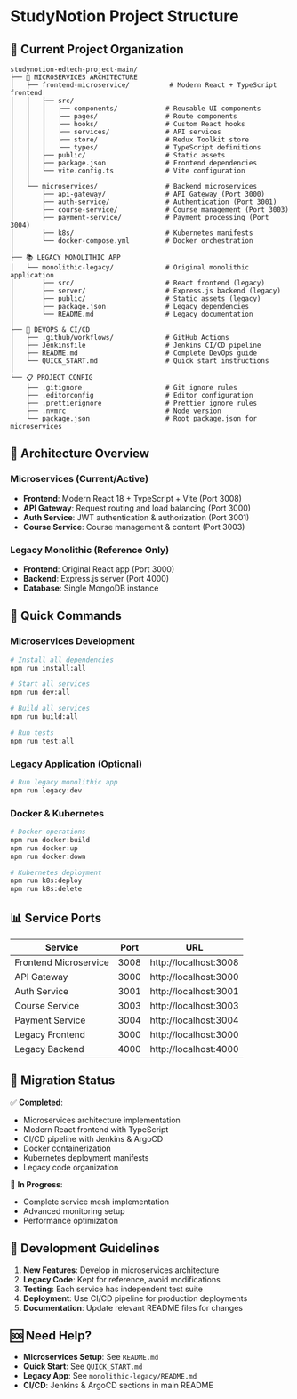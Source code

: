 # StudyNotion Project Structure

## 📁 Current Project Organization

```
studynotion-edtech-project-main/
├── 🚀 MICROSERVICES ARCHITECTURE
│   ├── frontend-microservice/          # Modern React + TypeScript frontend
│   │   ├── src/
│   │   │   ├── components/            # Reusable UI components
│   │   │   ├── pages/                 # Route components
│   │   │   ├── hooks/                 # Custom React hooks
│   │   │   ├── services/              # API services
│   │   │   ├── store/                 # Redux Toolkit store
│   │   │   └── types/                 # TypeScript definitions
│   │   ├── public/                    # Static assets
│   │   ├── package.json               # Frontend dependencies
│   │   └── vite.config.ts             # Vite configuration
│   │
│   └── microservices/                 # Backend microservices
│       ├── api-gateway/               # API Gateway (Port 3000)
│       ├── auth-service/              # Authentication (Port 3001)
│       ├── course-service/            # Course management (Port 3003)
│       ├── payment-service/           # Payment processing (Port 3004)
│       ├── k8s/                       # Kubernetes manifests
│       └── docker-compose.yml         # Docker orchestration
│
├── 📚 LEGACY MONOLITHIC APP
│   └── monolithic-legacy/             # Original monolithic application
│       ├── src/                       # React frontend (legacy)
│       ├── server/                    # Express.js backend (legacy)
│       ├── public/                    # Static assets (legacy)
│       ├── package.json               # Legacy dependencies
│       └── README.md                  # Legacy documentation
│
├── 🔧 DEVOPS & CI/CD
│   ├── .github/workflows/             # GitHub Actions
│   ├── Jenkinsfile                    # Jenkins CI/CD pipeline
│   ├── README.md                      # Complete DevOps guide
│   └── QUICK_START.md                 # Quick start instructions
│
└── 📋 PROJECT CONFIG
    ├── .gitignore                     # Git ignore rules
    ├── .editorconfig                  # Editor configuration
    ├── .prettierignore                # Prettier ignore rules
    ├── .nvmrc                         # Node version
    └── package.json                   # Root package.json for microservices
```

## 🎯 Architecture Overview

### **Microservices (Current/Active)**
- **Frontend**: Modern React 18 + TypeScript + Vite (Port 3008)
- **API Gateway**: Request routing and load balancing (Port 3000)
- **Auth Service**: JWT authentication & authorization (Port 3001)
- **Course Service**: Course management & content (Port 3003)

### **Legacy Monolithic (Reference Only)**
- **Frontend**: Original React app (Port 3000)
- **Backend**: Express.js server (Port 4000)
- **Database**: Single MongoDB instance

## 🚀 Quick Commands

### Microservices Development
```bash
# Install all dependencies
npm run install:all

# Start all services
npm run dev:all

# Build all services
npm run build:all

# Run tests
npm run test:all
```

### Legacy Application (Optional)
```bash
# Run legacy monolithic app
npm run legacy:dev
```

### Docker & Kubernetes
```bash
# Docker operations
npm run docker:build
npm run docker:up
npm run docker:down

# Kubernetes deployment
npm run k8s:deploy
npm run k8s:delete
```

## 📊 Service Ports

| Service | Port | URL |
|---------|------|-----|
| Frontend Microservice | 3008 | http://localhost:3008 |
| API Gateway | 3000 | http://localhost:3000 |
| Auth Service | 3001 | http://localhost:3001 |
| Course Service | 3003 | http://localhost:3003 |
| Payment Service | 3004 | http://localhost:3004 |
| Legacy Frontend | 3000 | http://localhost:3000 |
| Legacy Backend | 4000 | http://localhost:4000 |

## 🔄 Migration Status

✅ **Completed**:
- Microservices architecture implementation
- Modern React frontend with TypeScript
- CI/CD pipeline with Jenkins & ArgoCD
- Docker containerization
- Kubernetes deployment manifests
- Legacy code organization

🚧 **In Progress**:
- Complete service mesh implementation
- Advanced monitoring setup
- Performance optimization

## 📝 Development Guidelines

1. **New Features**: Develop in microservices architecture
2. **Legacy Code**: Kept for reference, avoid modifications
3. **Testing**: Each service has independent test suite
4. **Deployment**: Use CI/CD pipeline for production deployments
5. **Documentation**: Update relevant README files for changes

## 🆘 Need Help?

- **Microservices Setup**: See `README.md`
- **Quick Start**: See `QUICK_START.md`
- **Legacy App**: See `monolithic-legacy/README.md`
- **CI/CD**: Jenkins & ArgoCD sections in main README
